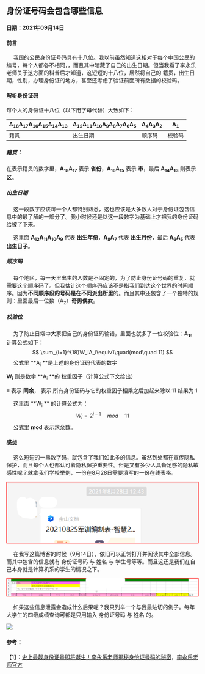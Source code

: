 ## 身份证号码会包含哪些信息



#### 日期：2021年09月14日



#### 前言

&emsp; 我国的公民身份证号码具有十八位。我以前虽然知道这相对于每个中国公民的编号，每个人都各不相同，，而且其中暗藏了自己的出生日期。但当我看了李永乐老师关于这方面的科普后才知道，这短短的十八位，居然将自己的 籍贯，出生日期，性别，办理身份证的地方，甚至还考虑了验证前面所有数据的校验码。



#### 解析身份证码

每个人的身份证十八位（以下用字母代替）大致如下：

| A<sub>18</sub>A<sub>17</sub>A<sub>16</sub>A<sub>15</sub>A<sub>14</sub>A<sub>13</sub> | A<sub>12</sub>A<sub>11</sub>A<sub>10</sub>A<sub>9</sub>A<sub>8</sub>A<sub>7</sub>A<sub>6</sub>A<sub>5</sub> | A<sub>4</sub>A<sub>3</sub>A<sub>2</sub> | A<sub>1</sub> |
| ------------------------------------------------------------ | ------------------------------------------------------------ | --------------------------------------- | ------------- |
| 籍贯                                                         | 出生日期                                                     | 顺序码                                  | 校验码        |



##### 籍贯：

在表示籍贯的数字里，**A<sub>18</sub>A<sub>17</sub>** 表示 **省份**，**A<sub>16</sub>A<sub>15</sub>** 表示 **市**，最后 **A<sub>14</sub>A<sub>13</sub>** 则表示 **区**。



##### 出生日期

&emsp; 这一段数字应该每一个人都特别熟悉，这也应该是大多数人对于身份证包含信息中的最了解的一部分了。我小时候还是以这一段数字为基础上才把我的身份证码给被了下来。

&emsp; 这里面 **A<sub>12</sub>A<sub>11</sub>A<sub>10</sub>A<sub>9</sub>** 代表 **出生年份**，**A<sub>8</sub>A<sub>7</sub>** 代表 **出生月份**，最后 **A<sub>6</sub>A<sub>5</sub>** 代表 **出生日子**。



##### 顺序码

&emsp; 每个地区，每一天里出生的人数是不固定的，为了防止身份证号码的重复，就需要这个顺序码了。但我估计这个顺序码应该不是指我们到达这个世界的时间顺序。因为**不同顺序段的号码是在不同派出所里**的。而且其中还包含了一个独特的规则：里面最后一位数（A<sub>2</sub>）**奇男偶女**。



##### 校验位

&emsp; 为了防止日常中大家把自己的身份证码输错，里面也就多了一位校验位：**A<sub>1</sub>**。计算公式如下：
$$
\sum_{i=1}^{18}W_iA_i\equiv1\quad(mod\quad 11)
$$
&emsp; 公式里 **A<sub>i</sub> **是上述的身份证码代表的数字

**W<sub>i</sub>** 则是数字 **A<sub>i</sub> **的 权重因子（计算公式下文给出）

$\equiv$  表示 **同余**， 表示 所有身份证码与它的权重因子相乘之后加起来除以 11 结果为 1



&emsp; 这里面 **W<sub>i</sub> ** 的计算公式为：
$$
W_i=2^{i-1}\quad mod\quad11
$$
&emsp; 公式里 **mod** 表示求余数。



#### 感想

&emsp; 这么短短的一串数字码，就包含了我们如此多的信息。虽然到处都在宣传隐私保护，而且每个人也都认可着隐私保护重要性。但是又有多少人具备足够的隐私敏感性呢？就拿我们学校举例，一份在8月28日需要填写的一份在线表格。

![图片2-1](Image/exp-0914-what_information_the_ID_number_will_contain/图片2-1.png)



&emsp; 在我写这篇博客的时候（9月14日），依旧可以正常打开并阅读其中全部信息。而其中包含的信息就有 身份证号码 与 姓名 与 学生号等等。而且这还是我们在自己本身就是计算机系的学生的情况之下。

![图片2-2](Image/exp-0914-what_information_the_ID_number_will_contain/图片2-2.png)



&emsp; 如果这些信息泄露会造成什么后果呢？我只列举一个与我最贴切的例子。每年大学生的四级成绩查询可都是只用输入 身份证号码 与 姓名 的。

![](Image/四级成绩查询页面.png)



#### 参考：

【1】：[史上最靓身份证号即将诞生！李永乐老师揭秘身份证号码的秘密](https://b23.tv/cRkINJ)，[李永乐老师官方](https://space.bilibili.com/9458053)



